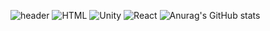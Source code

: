 ![header](https://capsule-render.vercel.app/api?type=rect&height=200&text=Stroke%20Test&fontAlign=70&stroke=00FF00&strokeWidth=3)
<img alt="HTML" src ="https://img.shields.io/badge/HTML-E34F26.svg?&style=for-the-badge&logo=HTML5&logoColor=white"/>
<img alt="Unity" src ="https://img.shields.io/badge/Unity-FAFAFA.svg?&style=for-the-badge&logo=Unity&logoColor=black"/>
<img alt="React" src ="https://img.shields.io/badge/React-61DAFB.svg?&style=for-the-badge&logo=React&logoColor=white"/>
![Anurag's GitHub stats](https://github-readme-stats.vercel.app/api?username=sanghyenLee&show_icons=true&theme=radical)
